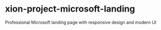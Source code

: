 # xion-project-microsoft-landing
Professional Microsoft landing page with responsive design and modern UI
